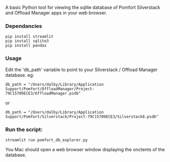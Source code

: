 A basic Python tool for viewing the sqlite database of Pomfort Silverstack and Offload Manager apps in your web browser.


### Dependancies
```
pip install streamlit
pip install sqlite3
pip install pandas
```

### Usage
Edit the 'db_path' variable to point to your Silverstack / Offload Manager database.
eg:
```
db_path = "/Users/dalby/Library/Application Support/Pomfort/OffloadManager/Project-79C15709ECE3/OffloadManager.psdb"
```
or
```
db_path = "/Users/dalby/Library/Application Support/Pomfort/Silverstack/Project-79C15709ECE3/Silverstack8.psdb"
```

### Run the script:
```
streamlit run pomfort_db_explorer.py
```

You Mac should open a web browser window displaying the onctents of the database.
